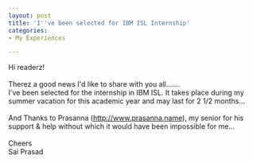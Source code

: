 ```yaml
---
layout: post
title: 'I''ve been selected for IBM ISL Internship'
categories: 
- My Experiences

---
```


Hi readerz!<br /><br />Therez a good news I'd like to share with you all.......<br />I've been selected for the internship in IBM ISL. It takes place during my summer vacation for this academic year and may last for 2 1/2 months...<br /><br />And Thanks to Prasanna (<a href="http://www.prasanna.name">http://www.prasanna.name</a>), my senior for his support &amp; help without which it would have been impossible for me...<br /><br />Cheers<br />Sai Prasad
